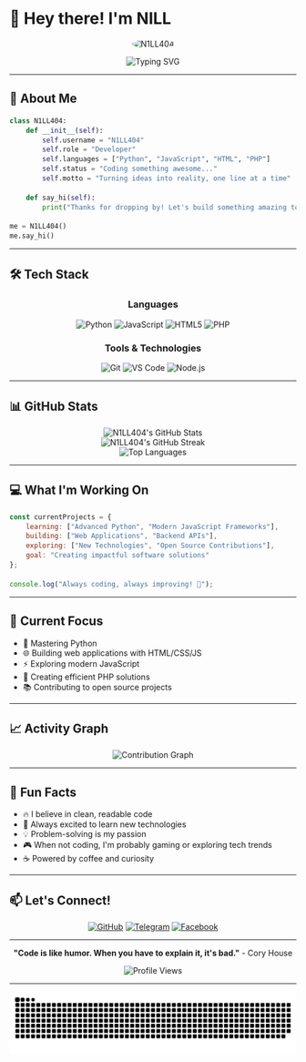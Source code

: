 # 👋 Hey there! I'm NILL

<div align="center">
  <img src="https://i.pinimg.com/736x/da/c4/e3/dac4e3ca6c1cd42ddbc911c3df4172b5.jpg" alt="N1LL404" width="150" height="150" style="border-radius: 50%;"/>
</div>

<div align="center">
  
  ![Typing SVG](https://readme-typing-svg.herokuapp.com?font=Fira+Code&size=22&duration=3000&pause=1000&color=00D9FF&center=true&vCenter=true&width=435&lines=Noob+Developer;Code+Enthusiast;Always+Learning+New+Things)
  
</div>

---

## 🚀 About Me

```python
class N1LL404:
    def __init__(self):
        self.username = "N1LL404"
        self.role = "Developer"
        self.languages = ["Python", "JavaScript", "HTML", "PHP"]
        self.status = "Coding something awesome..."
        self.motto = "Turning ideas into reality, one line at a time"
    
    def say_hi(self):
        print("Thanks for dropping by! Let's build something amazing together 🚀")

me = N1LL404()
me.say_hi()
```

---

## 🛠️ Tech Stack

<div align="center">

### Languages
![Python](https://img.shields.io/badge/Python-3776AB?style=for-the-badge&logo=python&logoColor=white)
![JavaScript](https://img.shields.io/badge/JavaScript-F7DF1E?style=for-the-badge&logo=javascript&logoColor=black)
![HTML5](https://img.shields.io/badge/HTML5-E34F26?style=for-the-badge&logo=html5&logoColor=white)
![PHP](https://img.shields.io/badge/PHP-777BB4?style=for-the-badge&logo=php&logoColor=white)

### Tools & Technologies
![Git](https://img.shields.io/badge/Git-F05032?style=for-the-badge&logo=git&logoColor=white)
![VS Code](https://img.shields.io/badge/VS_Code-007ACC?style=for-the-badge&logo=visual-studio-code&logoColor=white)
![Node.js](https://img.shields.io/badge/Node.js-339933?style=for-the-badge&logo=node.js&logoColor=white)

</div>

---

## 📊 GitHub Stats

<div align="center">
  <img src="https://github-readme-stats.vercel.app/api?username=N1LL404&show_icons=true&theme=tokyonight&hide_border=true&count_private=true" alt="N1LL404's GitHub Stats" />
</div>

<div align="center">
  <img src="https://github-readme-streak-stats.herokuapp.com/?user=N1LL404&theme=tokyonight&hide_border=true" alt="N1LL404's GitHub Streak" />
</div>

<div align="center">
  <img src="https://github-readme-stats.vercel.app/api/top-langs/?username=N1LL404&theme=tokyonight&hide_border=true&layout=compact" alt="Top Languages" />
</div>

---

## 💻 What I'm Working On

```javascript
const currentProjects = {
    learning: ["Advanced Python", "Modern JavaScript Frameworks"],
    building: ["Web Applications", "Backend APIs"],
    exploring: ["New Technologies", "Open Source Contributions"],
    goal: "Creating impactful software solutions"
};

console.log("Always coding, always improving! 💪");
```

---

## 🎯 Current Focus

- 🐍 Mastering Python
- 🌐 Building web applications with HTML/CSS/JS
- ⚡ Exploring modern JavaScript 
- 🔧 Creating efficient PHP solutions
- 📚 Contributing to open source projects

---

## 📈 Activity Graph

<div align="center">
  <img src="https://github-readme-activity-graph.vercel.app/graph?username=N1LL404&theme=tokyo-night&hide_border=true&area=true" alt="Contribution Graph" />
</div>

---

## 🌟 Fun Facts

- 🔥 I believe in clean, readable code
- 🚀 Always excited to learn new technologies
- 💡 Problem-solving is my passion
- 🎮 When not coding, I'm probably gaming or exploring tech trends
- ☕ Powered by coffee and curiosity

---

## 📫 Let's Connect!

<div align="center">

[![GitHub](https://img.shields.io/badge/GitHub-100000?style=for-the-badge&logo=github&logoColor=white)](https://github.com/N1LL404)
[![Telegram](https://img.shields.io/badge/Telegram-2CA5E0?style=for-the-badge&logo=telegram&logoColor=white)](https://t.me/nill404)
[![Facebook](https://img.shields.io/badge/Facebook-1877F2?style=for-the-badge&logo=facebook&logoColor=white)](https://www.facebook.com/nill404)

</div>

---

<div align="center">
  
  **"Code is like humor. When you have to explain it, it's bad."** - Cory House
  
  ![Profile Views](https://komarev.com/ghpvc/?username=N1LL404&color=blueviolet&style=flat-square)
  
</div>

---

<div align="center">
  <img src="https://raw.githubusercontent.com/Platane/snk/output/github-contribution-grid-snake.svg" alt="Snake Game" />
</div>
